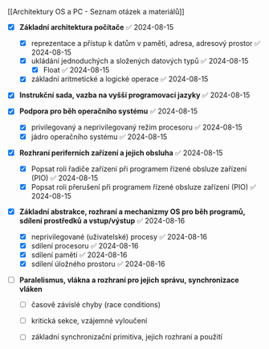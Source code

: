 [[Architektury OS a PC - Seznam otázek a materiálů]]
- [x] **Základní architektura počítače** ✅ 2024-08-15
    - [x] reprezentace a přístup k datům v paměti, adresa, adresový prostor ✅ 2024-08-15
    - [x] ukládání jednoduchých a složených datových typů ✅ 2024-08-15
        - [x] Float ✅ 2024-08-15
    - [x] základní aritmetické a logické operace ✅ 2024-08-15

- [x] **Instrukční sada, vazba na vyšší programovací jazyky** ✅ 2024-08-15

- [x] **Podpora pro běh operačního systému** ✅ 2024-08-15
    - [x] privilegovaný a neprivilegovaný režim procesoru ✅ 2024-08-15
    - [x] jádro operačního systému ✅ 2024-08-15

- [x] **Rozhraní periferních zařízení a jejich obsluha** ✅ 2024-08-15
    - [x] Popsat roli řadiče zařízení při programem řízené obsluze zařízení (PIO) ✅ 2024-08-15
    - [x] Popsat roli přerušení při programem řízené obsluze zařízení (PIO) ✅ 2024-08-15

- [x] **Základní abstrakce, rozhraní a mechanizmy OS pro běh programů, sdílení prostředků a vstup/výstup** ✅ 2024-08-16
    - [x] neprivilegované (uživatelské) procesy ✅ 2024-08-16
    - [x] sdílení procesoru ✅ 2024-08-16
    - [x] sdílení paměti ✅ 2024-08-16
    - [x] sdílení úložného prostoru ✅ 2024-08-16

- [ ] **Paralelismus, vlákna a rozhraní pro jejich správu, synchronizace vláken**
    - [ ] časově závislé chyby (race conditions)
    - [ ] kritická sekce, vzájemné vyloučení
    - [ ] základní synchronizační primitiva, jejich rozhraní a použití

